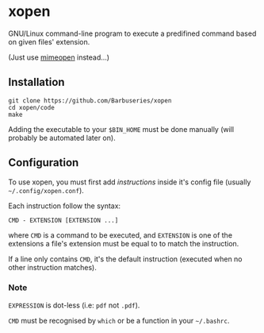 # xopen #

GNU/Linux command-line program to execute a predifined command based on given
files' extension.

(Just use [mimeopen](http://search.cpan.org/dist/File-MimeInfo/mimeopen) instead...)

## Installation ##

```
git clone https://github.com/Barbuseries/xopen
cd xopen/code
make
```

Adding the executable to your `$BIN_HOME` must be done manually
(will probably be automated later on).

## Configuration ##

To use xopen, you must first add *instructions* inside it's config file
(usually `~/.config/xopen.conf`).

Each instruction follow the syntax:

`CMD - EXTENSION [EXTENSION ...]`

where `CMD` is a command to be executed, and `EXTENSION` is
one of the extensions a file's extension must be equal to to match the instruction.

If a line only contains `CMD`, it's the default instruction
(executed when no other instruction matches).

### Note ###

`EXPRESSION` is dot-less (i.e: `pdf` not `.pdf`).

`CMD` must be recognised by `which` or be a function in your `~/.bashrc`.

